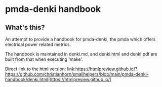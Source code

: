 # pmda-denki handbook

## What's this?

An attempt to provide a handbook for pmda-denki, the pmda which 
offers electrical power related metrics.

The handbook is maintained in denki.md, and denki.html and denki.pdf
are built from that when executing 'make'.

Direct link to the html version:
link:https://htmlpreview.github.io/?https://github.com/christianhorn/smallhelpers/blob/main/pmda-denki-handbook/denki.html[https://htmlpreview.github.io/]
